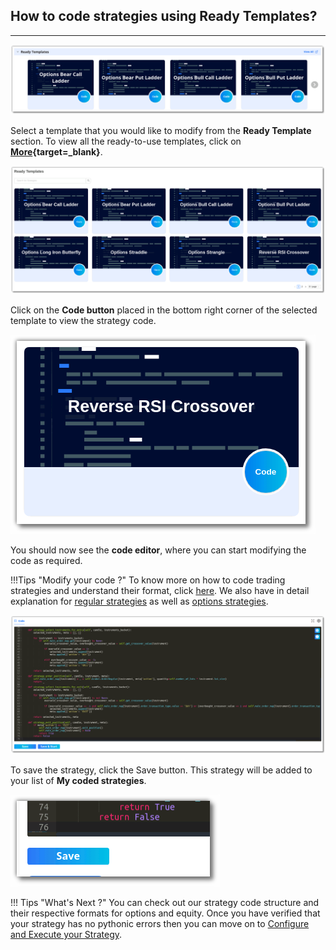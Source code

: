 ## How to code strategies using Ready Templates?

---

[![pythonbuild](imgs_v2/python_build_ready_templates.png "Click to Enlarge or Ctrl+Click to open in a new Tab")](imgs_v2/python_build_ready_templates.png)

Select a template that you would like to modify from the **Ready Template** section. To view all the ready-to-use templates, click on **[More](https://build.algobulls.com/pythonbuild/MyAllStrategy?query=eyJTdHJhdGVneVR5cGUiOiJSZWFkeVRlbXBsYXRlIiwiY3VycmVudFBhZ2UiOjEsInBhZ2VTaXplIjo4fQ%3D%3D){target=_blank}**.

[![pythonbuild](imgs_v2/python_build_all_ready_templates.png "Click to Enlarge or Ctrl+Click to open in a new Tab")](imgs_v2/python_build_all_ready_templates.png)

Click on the **Code button** placed in the bottom right corner of the selected template to view the strategy code.

[![pythonbuild](imgs_v2/python_build_selected_strategy.png "Click to Enlarge or Ctrl+Click to open in a new Tab")](imgs_v2/python_build_selected_strategy.png)

You should now see the **code editor**, where you can start modifying the code as required.

!!!Tips "Modify your code ?"
    To know more on how to code trading strategies and understand their format, click [here](strategy_guides/structure.md).
    We also have in detail explanation for [regular strategies](strategy_guides/common_regular_strategy.md) as well as [options strategies](strategy_guides/common_options_strategy.md).


[![pythonbuild](imgs_v2/python_build_code_edit.png "Click to Enlarge or Ctrl+Click to open in a new Tab")](imgs_v2/python_build_code_edit.png)

To save the strategy, click the Save button. This strategy will be added to your list of **My coded strategies**.

[![pythonbuild](imgs_v2/python_build_save_strategy.png "Click to Enlarge or Ctrl+Click to open in a new Tab")](imgs_v2/python_build_save_strategy.png)

!!! Tips "What's Next ?"
    You can check out our strategy code structure and their respective formats for options and equity. Once you have verified that your strategy has no pythonic errors then you can move on to  [Configure and Execute your Strategy](python-build-config-parameters.md). 
